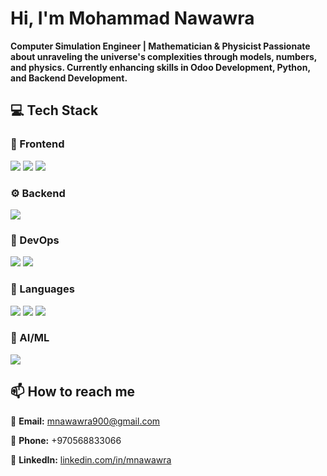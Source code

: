 # Hi, I'm Mohammad Nawawra

**Computer Simulation Engineer | Mathematician & Physicist Passionate about unraveling the universe's complexities through models, numbers, and physics. Currently enhancing skills in Odoo Development, Python, and Backend Development.**

## 💻 Tech Stack

### 🎨 Frontend

<img src="https://img.shields.io/badge/Bootstrap-ff69b4?style=for-the-badge&logo=bootstrap&logoColor=white" /> <img src="https://img.shields.io/badge/CSS3-ff69b4?style=for-the-badge&logo=css3&logoColor=white" /> <img src="https://img.shields.io/badge/HTML5-ff69b4?style=for-the-badge&logo=html5&logoColor=white" /> 

### ⚙️ Backend

<img src="https://img.shields.io/badge/PostgreSQL-4169e1?style=for-the-badge&logo=postgresql&logoColor=white" /> 

### 🚀 DevOps

<img src="https://img.shields.io/badge/Docker-9370db?style=for-the-badge&logo=docker&logoColor=white" /> <img src="https://img.shields.io/badge/GitHub%20Actions-9370db?style=for-the-badge&logo=githubactions&logoColor=white" />

### 💬 Languages

<img src="https://img.shields.io/badge/JavaScript-FFA500?style=for-the-badge&logo=javascript&logoColor=white" /> <img src="https://img.shields.io/badge/Java-FFA500?style=for-the-badge&logo=java&logoColor=white" /> <img src="https://img.shields.io/badge/Python-FFA500?style=for-the-badge&logo=python&logoColor=white" /> 

### 🧠 AI/ML

<img src="https://img.shields.io/badge/NumPy-00CED1?style=for-the-badge&logo=numpy&logoColor=white" /> 


## 📫 How to reach me

<div align="left">

📧 **Email:** [mnawawra900@gmail.com](mailto:mnawawra900@gmail.com)

📱 **Phone:** +970568833066

🔗 **LinkedIn:** [linkedin.com/in/mnawawra](https://www.linkedin.com/in/mnawawra/)

</div>

